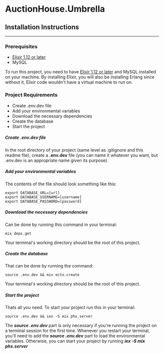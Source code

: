 # AuctionHouse.Umbrella
## Installation Instructions
---
### Prerequisites
* [Elixir 1.12 or later](https://elixir-lang.org/install.html)
* MySQL

To run this project, you need to have [Elixir 1.12 or later](https://elixir-lang.org/install.html) and MySQL installed on your machine.
By installing Elixir, you will also be installing Erlang since without it, Elixir code wouldn't have a virtual machine to run on.



### Project Requirements

* Create .env.dev file
* Add your environmental variables
* Download the necessary dependencies
* Create the database
* Start the project

##### Create .env.dev file
In the root directory of your project (same level as .gitignore and this readme file), create a **.env.dev** file (you can name it whatever you want, but .env.dev is an appropriate name given its purpose).

##### Add your environmental variables
The contents of the file should look something like this:
```
export DATABASE_URL=[url]
export DATABASE_USERNAME=[username]
export DATABASE_PASSWORD=[password]
```
##### Download the necessary dependencies

Can be done by running this command in your terminal:
```
mix deps.get
```
Your terminal's working directory should be the root of this project.

##### Create the database

That can be done by running the command:
```
source .env.dev && mix ecto.create
```
Your terminal's working directory should be the root of this project.

##### Start the project
Thats all you need. To start your project run this in your terminal:
```
source .env.dev && iex -S mix phx.server
```
The ***source .env.dev*** part is only necessary if you're running the project on a terminal session for the first time. Whenever you restart your terminal, you'll need to add the ***source .env.dev*** part to load the environmental variables. Otherwise, you can start your project by running ***iex -S mix phx.server***
